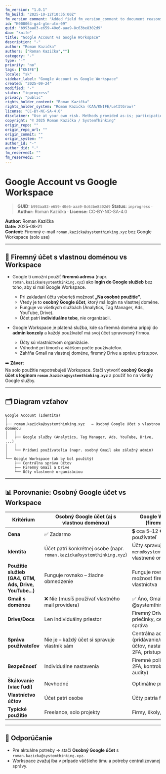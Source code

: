 ```yaml
---
fm_version: "1.0.1"
fm_build: "2025-10-12T10:35:00Z"
fm_version_comment: "Added field fm_version_comment to document reasons for FM updates"
id: "K000064-ga4-gtn-utm-09"
guid: "b993aa83-e659-40e6-aaa9-8c63be8302d9"
dao: "knife"
title: "Google Account vs Google Workspace"
description: "-"
author: "Roman Kazička"
authors: ["Roman Kazička",""]
category: "-"
type: "-"
priority: "no"
tags: ["KNIFE"]
locale: "sk"
sidebar_label: "Google Account vs Google Workspace"
created: "2025-09-24"
modified: "-"
status: "inprogress"
privacy: "public"
rights_holder_content: "Roman Kazička"
rights_holder_system: "Roman Kazička (CAA/KNIFE/LetItGrow)"
license: "CC-BY-NC-SA-4.0"
disclaimer: "Use at your own risk. Methods provided as-is; participation is voluntary and context-aware."
copyright: "© 2025 Roman Kazička / SystemThinking"
origin_repo: ""
origin_repo_url: ""
origin_commit: ""
origin_system: ""
author_id: "-"
author_did: "-"
fm_reserved1: ""
fm_reserved2: ""
---
```

# Google Account vs Google Workspace

<!-- fm-visible: start -->
> **GUID:** `b993aa83-e659-40e6-aaa9-8c63be8302d9`
> **Status:** `inprogress` · **Author:** Roman Kazička · **License:** CC-BY-NC-SA-4.0
<!-- fm-visible: end -->

**Author:** Roman Kazička  
**Date:** 2025-08-21  
**Context:** Firemný e-mail `roman.kazicka@systemthinking.xyz` bez Google Workspace (solo use)

---

## 🔑 Firemný účet s vlastnou doménou vs Workspace

- Google ti umožní použiť **firemnú adresu** (napr. `roman.kazicka@systemthinking.xyz`) ako **login do Google služieb** bez toho, aby si mal Google Workspace.  
  - Pri zakladaní účtu vyberieš možnosť **„Na osobné použitie“**.  
  - Vtedy je to **osobný Google účet**, ktorý má login na vlastnej doméne.  
  - Funguje vo všetkých službách (Analytics, Tag Manager, Ads, YouTube, Drive).  
  - Účet patrí **individuálne tebe**, nie organizácii.

- Google Workspace je platená služba, kde sa firemná doména pripojí do **admin konzoly** a každý používateľ má svoj účet spravovaný firmou.  
  - Účty sú vlastníctvom organizácie.  
  - Výhodné pri tímoch a väčšom počte používateľov.  
  - Zahŕňa Gmail na vlastnej doméne, firemný Drive a správu prístupov.

➡️ **Záver:**  
Na solo použitie nepotrebuješ Workspace. Stačí vytvoriť **osobný Google účet s loginom `roman.kazicka@systemthinking.xyz`** a použiť ho na všetky Google služby.  

---

## 🗂️ Diagram vzťahov

```plaintext
Google Account (Identita)
│
├── roman.kazicka@systemthinking.xyz   ← Osobný Google účet s vlastnou doménou
│   │
│   ├── Google služby (Analytics, Tag Manager, Ads, YouTube, Drive, ...)
│   │
│   └── Pridaní používatelia (napr. osobný Gmail ako záložný admin)
│
└── Google Workspace (ak by bol použitý)
    ├── Centrálna správa účtov
    ├── Firemný Gmail a Drive
    └── Účty vlastnené organizáciou
```

---

## 📊 Porovnanie: Osobný Google účet vs Workspace

| Kritérium | Osobný Google účet (aj s vlastnou doménou) | Google Workspace (firemný účet) |
|-----------|--------------------------------------------|----------------------------------|
| **Cena** | ✅ Zadarmo | 💲 cca 5–12 €/mesačne / používateľ |
| **Identita** | Účet patrí konkrétnej osobe (napr. `roman.kazicka@systemthinking.xyz`) | Účty spravuje firma (napr. `meno@systemthinking.xyz`), vlastnené organizáciou |
| **Použitie služieb (GA4, GTM, Ads, Drive, YouTube...)** | Funguje rovnako – žiadne obmedzenie | Funguje rovnako – navyše možnosť firemného vlastníctva |
| **Gmail s doménou** | ❌ Nie (musíš používať vlastného mail providera) | ✅ Áno, Gmail priamo pre @systemthinking.xyz |
| **Drive/Docs** | Len individuálny priestor | Firemný Drive, zdieľané priečinky, centrálna správa |
| **Správa používateľov** | Nie je – každý účet si spravuje vlastník sám | Centrálna admin konzola (pridávanie/mazanie účtov, nastavenie hesiel, 2FA, prístupové politiky) |
| **Bezpečnosť** | Individuálne nastavenia | Firemné politiky (povinná 2FA, kontrola zariadení, audity) |
| **Škálovanie (viac ľudí)** | Nevhodné | Optimálne pre tímy |
| **Vlastníctvo účtov** | Účet patrí osobe | Účty patria firme |
| **Typické použitie** | Freelance, solo projekty | Firmy, školy, agentúry |

---

## 🎯 Odporúčanie
- Pre aktuálne potreby → stačí **Osobný Google účet** s `roman.kazicka@systemthinking.xyz`.  
- Workspace zvažuj iba v prípade väčšieho tímu a potreby centralizovanej správy.
